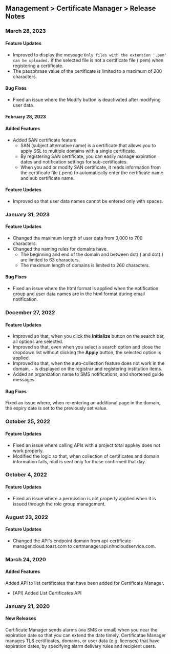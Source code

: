 ## Management > Certificate Manager > Release Notes

### March 28, 2023
#### Feature Updates
* Improved to display the message `Only files with the extension '.pem' can be uploaded.` if the selected file is not a certificate file (.pem) when registering a certificate.
* The passphrase value of the certificate is limited to a maximum of 200 characters.
#### Bug Fixes
* Fixed an issue where the Modify button is deactivated after modifying user data.

#### February 28, 2023
#### Added Features
* Added SAN certificate feature
    * SAN (subject alternative name) is a certificate that allows you to apply SSL to multiple domains with a single certificate.
    * By registering SAN certificate, you can easily manage expiration dates and notification settings for sub-certificates.
    * When you add or modify SAN certificate,  it reads information from the certificate file (.pem) to automatically enter the certificate name and sub certificate name.

#### Feature Updates
* Improved so that user data names cannot be entered only with spaces.

### January 31, 2023
#### Feature Updates
* Changed the maximum length of user data from 3,000 to 700 characters.
* Changed the naming rules for domains have.
     * The beginning and end of the domain and between dot(.) and dot(.) are limited to 63 characters.
     * The maximum length of domains is limited to 260 characters.
#### Bug Fixes
* Fixed an issue where the html format is applied when the notification group and user data names are in the html format during email notification.

### December 27, 2022
#### Feature Updates
* Improved so that, when you click the **Initialize** button on the search bar, all options are selected.
* Improved so that, even when you select a search option and close the dropdown list without clicking the **Apply** button, the selected option is applied. 
* Improved so that, when the auto-collection feature does not work in the domain, `-` is displayed on the registrar and registering institution items.
* Added an organization name to SMS notifications, and shortened guide messages.
#### Bug Fixes
Fixed an issue where, when re-entering an additional page in the domain, the expiry date is set to the previously set value.

### October 25, 2022
#### Feature Updates
* Fixed an issue where calling APIs with a project total appkey does not work properly.
* Modified the logic so that, when collection of certificates and domain information fails, mail is sent only for those confirmed that day.

### October 4, 2022
#### Feature Updates
* Fixed an issue where a permission is not properly applied when it is issued through the role group management.

### August 23, 2022
#### Feature Updates
* Changed the API's endpoint domain from api-certificate-manager.cloud.toast.com to certmanager.api.nhncloudservice.com.

### March 24, 2020
#### Added Features 
Added API to list certificates that have been added for Certificate Manager.
* [API] Added List Certificates API 

### January 21, 2020 
#### New Releases 
Certificate Manager sends alarms (via SMS or email) when you near the expiration date so that you can extend the date timely.
Certificatae Manager manages TLS certificates, domains, or user data (e.g. licenses) that have expiration dates, by specifying alarm delivery rules and recipient users.
